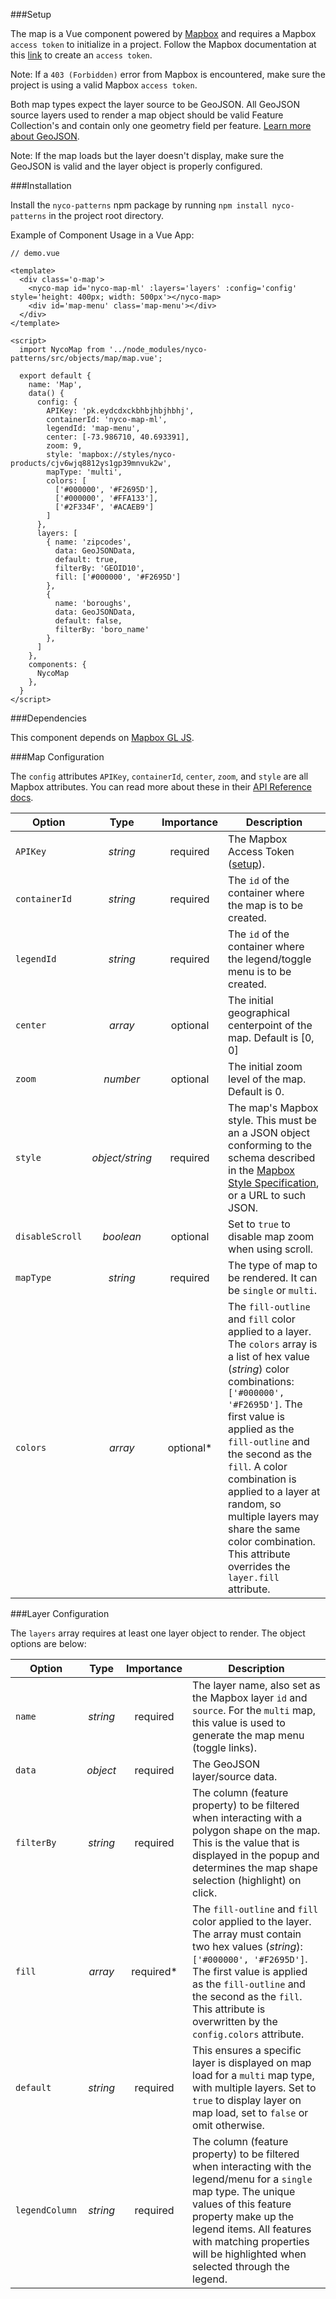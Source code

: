 ###Setup

The map is a Vue component powered by [Mapbox](https://www.mapbox.com/) and requires a Mapbox `access token` to initialize in a project. Follow the Mapbox documentation at this [link](https://docs.mapbox.com/help/how-mapbox-works/access-tokens/#creating-and-managing-access-tokens) to create an `access token`.

Note: If a `403 (Forbidden)` error from Mapbox is encountered, make sure the project is using a valid Mapbox `access token`.

Both map types expect the layer source to be GeoJSON. All GeoJSON source layers used to render a map object should be valid Feature Collection's and contain only one geometry field per feature. [Learn more about GeoJSON](https://geojson.org/).

Note: If the map loads but the layer doesn't display, make sure the GeoJSON is valid and the layer object is properly configured.

###Installation

Install the `nyco-patterns` npm package by running `npm install nyco-patterns` in the project root directory.

Example of Component Usage in a Vue App:

    // demo.vue

    <template>
      <div class='o-map'>
        <nyco-map id='nyco-map-ml' :layers='layers' :config='config' style='height: 400px; width: 500px'></nyco-map>
        <div id='map-menu' class='map-menu'></div>
      </div>
    </template>

    <script>
      import NycoMap from '../node_modules/nyco-patterns/src/objects/map/map.vue';

      export default {
        name: 'Map',
        data() {
          config: {
            APIKey: 'pk.eydcdxckbhbjhbjhbhj',
            containerId: 'nyco-map-ml',
            legendId: 'map-menu',
            center: [-73.986710, 40.693391],
            zoom: 9,
            style: 'mapbox://styles/nyco-products/cjv6wjq8812ys1gp39mnvuk2w',
            mapType: 'multi',
            colors: [
              ['#000000', '#F2695D'],
              ['#000000', '#FFA133'],
              ['#2F334F', '#ACAEB9']
            ]
          },
          layers: [
            { name: 'zipcodes',
              data: GeoJSONData,
              default: true,
              filterBy: 'GEOID10',
              fill: ['#000000', '#F2695D']
            },
            {
              name: 'boroughs',
              data: GeoJSONData,
              default: false,
              filterBy: 'boro_name'
            },
          ]
        },
        components: {
          NycoMap
        },
      }
    </script>

###Dependencies

This component depends on [Mapbox GL JS](https://docs.mapbox.com/mapbox-gl-js/api/).

###Map Configuration

The `config` attributes `APIKey`, `containerId`, `center`, `zoom`, and `style` are all Mapbox attributes. You can read more about these in their [API Reference docs](https://docs.mapbox.com/mapbox-gl-js/api/).

Option          | Type        | Importance | Description
----------------|:-----------:|:----------:|------------|
`APIKey`        | *string*         | required   | The Mapbox Access Token ([setup](https://docs.mapbox.com/help/how-mapbox-works/access-tokens/)).
`containerId`   | *string* | required   | The `id` of the container where the map is to be created.
`legendId`      | *string* | required   | The `id` of the container where the legend/toggle menu is to be created.
`center`        | *array*      | optional   | The initial geographical centerpoint of the map. Default is [0, 0]
`zoom`          | *number*       | optional   | The initial zoom level of the map. Default is 0.
`style`         | *object/string*       | required   | The map's Mapbox style. This must be an a JSON object conforming to the schema described in the [Mapbox Style Specification](https://docs.mapbox.com/mapbox-gl-js/style-spec/), or a URL to such JSON.
`disableScroll` | *boolean*       | optional   | Set to `true` to disable map zoom when using scroll.
`mapType`       | *string*       | required   | The type of map to be rendered. It can be `single` or `multi`.
`colors`       | *array*       | optional*  | The `fill-outline` and `fill` color applied to a layer. The `colors` array is a list of hex value (*string*) color combinations: `['#000000', '#F2695D']`. The first value is applied as the `fill-outline` and the second as the `fill`. A color combination is applied to a layer at random, so multiple layers may share the same color combination. This attribute overrides the `layer.fill` attribute.

###Layer Configuration

The `layers` array requires at least one layer object to render. The object options are below:

Option          | Type        | Importance | Description
----------------|:-----------:|:----------:|------------|
`name`         | *string*  | required   | The layer name, also set as the Mapbox layer `id` and `source`. For the `multi` map, this value is used to generate the map menu (toggle links).
`data`         | *object* | required   | The GeoJSON layer/source data.
`filterBy`     | *string*  | required   | The column (feature property) to be filtered when interacting with a polygon shape on the map. This is the value that is displayed in the popup and determines the map shape selection (highlight) on click.
`fill`         | *array*  | required*   | The `fill-outline` and `fill` color applied to the layer. The array must contain two hex values (*string*): `['#000000', '#F2695D']`. The first value is applied as the `fill-outline` and the second as the `fill`. This attribute is overwritten by the `config.colors` attribute.
`default`      | *string*  | required   | This ensures a specific layer is displayed on map load for a `multi` map type, with multiple layers. Set to `true` to display layer on map load, set to `false` or omit otherwise.
`legendColumn` | *string*  | required   | The column (feature property) to be filtered when interacting with the legend/menu for a `single` map type. The unique values of this feature property make up the legend items. All features with matching properties will be highlighted when selected through the legend.
